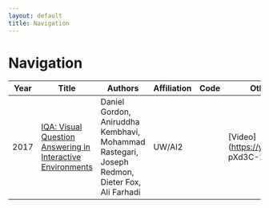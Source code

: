 ```yaml
---
layout: default
title: Navigation
---
```


# Navigation
| Year | Title | Authors | Affiliation | Code | Other |
| --- | --- | --- | --- | --- | --- |
| 2017 | [IQA: Visual Question Answering in Interactive Environments](papers/vqa_in_interactive_environments.pdf, "We introduce Interactive Question Answering (IQA), the task of answering questions that require an autonomous agent to interact with a dynamic visual environment. IQA presents the agent with a scene and a question, like: 'Are there any apples in the fridge?'' The agent must navigate around the scene, acquire visual understanding of scene elements, interact with objects (e.g. open refrigerators) and plan for a series of actions conditioned on the question. Popular reinforcement learning approaches with a single controller perform poorly on IQA owing to the large and diverse state space. We propose the Hierarchical Interactive Memory Network (HIMN), consisting of a factorized set of controllers, allowing the system to operate at multiple levels of temporal abstraction, reducing the diversity of the action space available to each controller and enabling an easier training paradigm. We introduce IQADATA, a new Interactive Question Answering dataset built upon AI2-THOR, a simulated photo-realistic environment of configurable indoor scenes [95] with interactive objects. IQADATA has 75,000 questions, each paired with a unique scene configuration. Our experiments show that our proposed model outperforms popular single controller based methods on IQADATA. For sample questions and results, please view our video: ") | Daniel Gordon, Aniruddha Kembhavi, Mohammad Rastegari, Joseph Redmon, Dieter Fox, Ali Farhadi | UW/AI2 | | [Video](https://youtu.be/ pXd3C-1jr98.) |